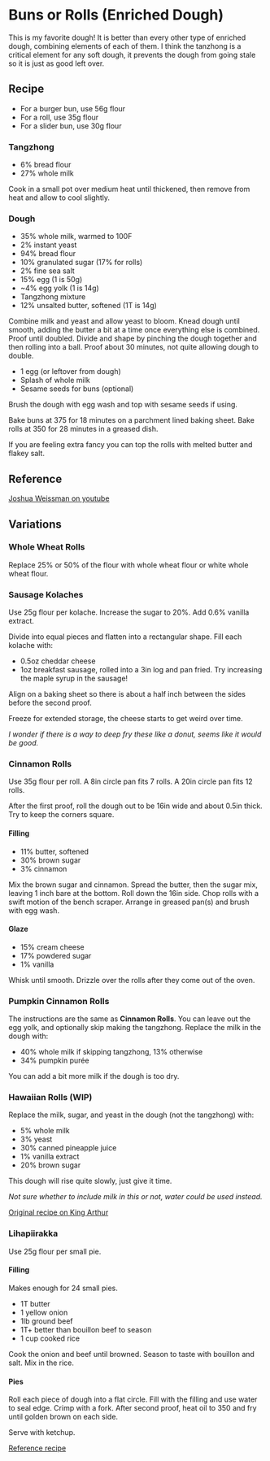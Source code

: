 # Buns or Rolls (Enriched Dough)

This is my favorite dough! It is better than every other type of enriched dough, combining elements of each of them. I think the tanzhong is a critical element for any soft dough, it prevents the dough from going stale so it is just as good left over.



## Recipe

* For a burger bun, use 56g flour
* For a roll, use 35g flour
* For a slider bun, use 30g flour

### Tangzhong
* 6% bread flour 
* 27% whole milk

Cook in a small pot over medium heat until thickened, then remove from heat and allow to cool slightly.

### Dough
* 35% whole milk, warmed to 100F
* 2% instant yeast 
* 94% bread flour
* 10% granulated sugar (17% for rolls)
* 2% fine sea salt 
* 15% egg (1 is 50g)
* ~4% egg yolk (1 is 14g)
* Tangzhong mixture
* 12% unsalted butter, softened (1T is 14g)

Combine milk and yeast and allow yeast to bloom. Knead dough until smooth, adding the butter a bit at a time once everything else is combined. Proof until doubled. Divide and shape by pinching the dough together and then rolling into a ball. Proof about 30 minutes, not quite allowing dough to double.

* 1 egg (or leftover from dough)
* Splash of whole milk
* Sesame seeds for buns (optional)

Brush the dough with egg wash and top with sesame seeds if using.

Bake buns at 375 for 18 minutes on a parchment lined baking sheet. Bake rolls at 350 for 28 minutes in a greased dish.

If you are feeling extra fancy you can top the rolls with melted butter and flakey salt.

## Reference

[Joshua Weissman on youtube](https://www.youtube.com/watch?v=M9le93pztbU)

## Variations

### Whole Wheat Rolls

Replace 25% or 50% of the flour with whole wheat flour or white whole wheat flour.

### Sausage Kolaches

Use 25g flour per kolache. Increase the sugar to 20%. Add 0.6% vanilla extract. 

Divide into equal pieces and flatten into a rectangular shape. Fill each kolache with:
* 0.5oz cheddar cheese
* 1oz breakfast sausage, rolled into a 3in log and pan fried. Try increasing the maple syrup in the sausage!

Align on a baking sheet so there is about a half inch between the sides before the second proof.

Freeze for extended storage, the cheese starts to get weird over time.

_I wonder if there is a way to deep fry these like a donut, seems like it would be good._


### Cinnamon Rolls

Use 35g flour per roll. A 8in circle pan fits 7 rolls. A 20in circle pan fits 12 rolls.

After the first proof, roll the dough out to be 16in wide and about 0.5in thick. Try to keep the corners square. 

#### Filling

* 11% butter, softened
* 30% brown sugar
* 3% cinnamon

Mix the brown sugar and cinnamon. Spread the butter, then the sugar mix, leaving 1 inch bare at the bottom. Roll down the 16in side. Chop rolls with a swift motion of the bench scraper. Arrange in greased pan(s) and brush with egg wash.

#### Glaze
* 15% cream cheese
* 17% powdered sugar
* 1% vanilla

Whisk until smooth. Drizzle over the rolls after they come out of the oven.


### Pumpkin Cinnamon Rolls

The instructions are the same as **Cinnamon Rolls**. 
You can leave out the egg yolk, and optionally skip making the tangzhong. 
Replace the milk in the dough with:

* 40% whole milk if skipping tangzhong, 13% otherwise
* 34% pumpkin purée

You can add a bit more milk if the dough is too dry.


### Hawaiian Rolls (WIP)

Replace the milk, sugar, and yeast in the dough (not the tangzhong) with:

* 5% whole milk
* 3% yeast
* 30% canned pineapple juice
* 1% vanilla extract
* 20% brown sugar

This dough will rise quite slowly, just give it time.

_Not sure whether to include milk in this or not, water could be used instead._

[Original recipe on King Arthur](https://www.kingarthurbaking.com/recipes/hawaiian-buns-recipe)

### Lihapiirakka

Use 25g flour per small pie.

#### Filling

Makes enough for 24 small pies.

* 1T butter
* 1 yellow onion
* 1lb ground beef
* 1T+ better than bouillon beef to season
* 1 cup cooked rice

Cook the onion and beef until browned. Season to taste with bouillon and salt. Mix in the rice.

#### Pies
Roll each piece of dough into a flat circle. Fill with the filling and use water to seal edge. Crimp with a fork. After second proof, heat oil to 350 and fry until golden brown on each side.

Serve with ketchup.

[Reference recipe](https://honest-food.net/lihapiirakka-finnish-meat-pies/)
